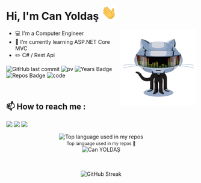 # Hi, I'm Can Yoldaş <img src="https://raw.githubusercontent.com/ABSphreak/ABSphreak/master/gifs/Hi.gif" width="40" />

<img align="right" height="200" src="https://raw.githubusercontent.com/canylds/canylds/main/can.gif" />

- 💻 I'm a Computer Engineer
- 🌱 I’m currently learning ASP.NET Core MVC
- :pencil2: C# / Rest Api

![GitHub last commit](https://img.shields.io/github/last-commit/canylds/canylds)
![pv](https://komarev.com/ghpvc/?username=canylds)
![Years Badge](https://badges.pufler.dev/years/canylds)
![Repos Badge](https://badges.pufler.dev/repos/canylds)
![code](https://img.shields.io/badge/code%20quality-A++-success)

<br/>

## :mailbox: How to reach me :
[<img src="https://img.icons8.com/bubbles/50/000000/gmail.png"/>](mailto:canyoldas5410@gmail.com)
[<img src="https://img.icons8.com/bubbles/50/000000/github.png">](https://github.com/bahadirduzcan)
[<img src="https://img.icons8.com/bubbles/50/000000/instagram-new.png"/>](https://instagram.com/ylds.can)

<p align="center">

</p>

<div align="center">
  <img width="" src="https://github-readme-stats.vercel.app/api/top-langs/?username=canylds&layout=compact&hide_title=1&theme=dark&card_width=300" alt="Top language used in my repos" />
  <br/>
  <small>Top language used in my repos 🎉</small>
   <br/>
    <img src="https://github-readme-stats.vercel.app/api?username=canylds&theme=dark&show_icons=true" alt="Can YOLDAŞ"></img>
  <br />
  <br />
  <br />
</div>

<div align="center">
  
![GitHub Streak](https://github-readme-streak-stats.herokuapp.com/?user=canylds&theme=tokyonight)

</div>
